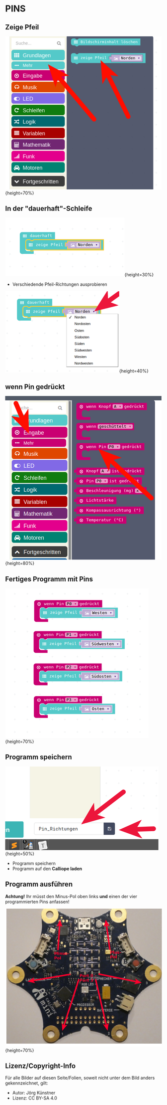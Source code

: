 # PINS



## Zeige Pfeil



![](pics/Selection_002.png){height=70%}



## In der "dauerhaft"-Schleife

![](pics/Selection_005.png){height=30%}

* Verschiedende Pfeil-Richtungen ausprobieren

![](pics/Selection_006.png){height=40%}





## wenn Pin gedrückt



![](pics/Selection_004.png){height=80%}



## Fertiges Programm mit Pins



![](pics/Selection_001.png){height=70%}



## Programm speichern

![](pics/Selection_007.png){height=50%}



* Programm speichern
* Programm auf den __Calliope laden__



## Programm ausführen

__Achtung!__ Ihr müsst den Minus-Pol oben links __und__ einen der vier programmierten Pins anfassen!

![](pics/Calliope_Ausgepackt_Ports.png){height=70%}



## Lizenz/Copyright-Info

Für alle Bilder auf diesen Seite/Folien, soweit nicht unter dem Bild anders gekennzeichnet,  gilt:

- Autor: Jörg Künstner
- Lizenz: CC BY-SA 4.0

